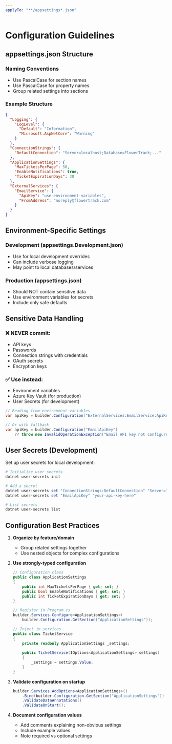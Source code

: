 ```yaml
---
applyTo: "**/appsettings*.json"
---
```


# Configuration Guidelines

## appsettings.json Structure

### Naming Conventions
- Use PascalCase for section names
- Use PascalCase for property names
- Group related settings into sections

### Example Structure
```json
{
  "Logging": {
    "LogLevel": {
      "Default": "Information",
      "Microsoft.AspNetCore": "Warning"
    }
  },
  "ConnectionStrings": {
    "DefaultConnection": "Server=localhost;Database=FlowerTrack;..."
  },
  "ApplicationSettings": {
    "MaxTicketsPerPage": 50,
    "EnableNotifications": true,
    "TicketExpirationDays": 30
  },
  "ExternalServices": {
    "EmailService": {
      "ApiKey": "use-environment-variables",
      "FromAddress": "noreply@flowertrack.com"
    }
  }
}
```

## Environment-Specific Settings

### Development (appsettings.Development.json)
- Use for local development overrides
- Can include verbose logging
- May point to local databases/services

### Production (appsettings.json)
- Should NOT contain sensitive data
- Use environment variables for secrets
- Include only safe defaults

## Sensitive Data Handling

### ❌ NEVER commit:
- API keys
- Passwords
- Connection strings with credentials
- OAuth secrets
- Encryption keys

### ✅ Use instead:
- Environment variables
- Azure Key Vault (for production)
- User Secrets (for development)

```csharp
// Reading from environment variables
var apiKey = builder.Configuration["ExternalServices:EmailService:ApiKey"];

// Or with fallback
var apiKey = builder.Configuration["EmailApiKey"] 
    ?? throw new InvalidOperationException("Email API key not configured");
```

## User Secrets (Development)

Set up user secrets for local development:

```powershell
# Initialize user secrets
dotnet user-secrets init

# Add a secret
dotnet user-secrets set "ConnectionStrings:DefaultConnection" "Server=localhost;..."
dotnet user-secrets set "EmailApiKey" "your-api-key-here"

# List secrets
dotnet user-secrets list
```

## Configuration Best Practices

1. **Organize by feature/domain**
   - Group related settings together
   - Use nested objects for complex configurations

2. **Use strongly-typed configuration**
   ```csharp
   // Configuration class
   public class ApplicationSettings
   {
       public int MaxTicketsPerPage { get; set; }
       public bool EnableNotifications { get; set; }
       public int TicketExpirationDays { get; set; }
   }
   
   // Register in Program.cs
   builder.Services.Configure<ApplicationSettings>(
       builder.Configuration.GetSection("ApplicationSettings"));
   
   // Inject in services
   public class TicketService
   {
       private readonly ApplicationSettings _settings;
       
       public TicketService(IOptions<ApplicationSettings> settings)
       {
           _settings = settings.Value;
       }
   }
   ```

3. **Validate configuration on startup**
   ```csharp
   builder.Services.AddOptions<ApplicationSettings>()
       .Bind(builder.Configuration.GetSection("ApplicationSettings"))
       .ValidateDataAnnotations()
       .ValidateOnStart();
   ```

4. **Document configuration values**
   - Add comments explaining non-obvious settings
   - Include example values
   - Note required vs optional settings

